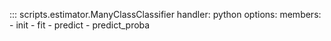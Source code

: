 ::: scripts.estimator.ManyClassClassifier
    handler: python
    options:
      members:
        - init
        - fit
        - predict
        - predict_proba